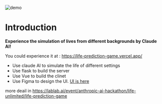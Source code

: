 ![demo](demo.gif)

# Introduction
**Experience the simulation of lives from different backgrounds by Claude AI!**

You could experience it at : https://life-prediction-game.vercel.app/

- Use claude AI to simulate the life of different settings
- Use flask to build the  server
- Use Vue to build the  clinet
- Use Figma to design the UI. [UI is here](https://www.figma.com/file/RfksCcddDD6FL3l9drrs90/Life-Predict?type=design&node-id=0-1&t=X2vgHJfbtnOphEus-0)


more deail in https://lablab.ai/event/anthropic-ai-hackathon/life-unlimited/life-prediction-game
